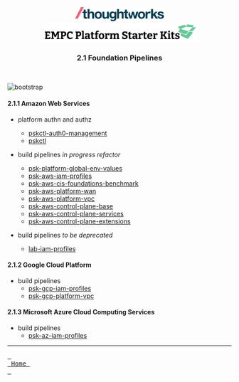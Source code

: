 <div align="center">
	<p>
		<img alt="Thoughtworks Logo" src="https://raw.githubusercontent.com/ThoughtWorks-DPS/static/master/thoughtworks_flamingo_wave.png?sanitize=true" width=200 />
    <br />
		<img alt="DPS Title" src="https://raw.githubusercontent.com/ThoughtWorks-DPS/static/master/EMPCPlatformStarterKitsImage.png?sanitize=true" width=350/>
	</p>
  <h3>2.1 Foundation Pipelines</h3>
</div>
<br />

![bootstrap](https://img.shields.io/badge/document-EarlyDraft-yellow.svg?style=for-the-badge&logo=markdown)   

#### 2.1.1 Amazon Web Services

* platform authn and authz 
  * [pskctl-auth0-management](https://github.com/ThoughtWorks-DPS/pskctl-auth0-management)  
  * [pskctl](https://github.com/ThoughtWorks-DPS/pskctl)  

* build pipelines _in progress refactor_  
  * [psk-platform-global-env-values](https://github.com/ThoughtWorks-DPS/psk-platform-global-env-values)
  * [psk-aws-iam-profiles](https://github.com/ThoughtWorks-DPS/psk-aws-iam-profiles)
  * [psk-aws-cis-foundations-benchmark](https://github.com/ThoughtWorks-DPS/psk-aws-cis-foundations-benchmark)
  * [psk-aws-platform-wan](https://github.com/ThoughtWorks-DPS/psk-aws-platform-wan)
  * [psk-aws-platform-vpc](https://github.com/ThoughtWorks-DPS/psk-aws-platform-vpc)
  * [psk-aws-control-plane-base](https://github.com/ThoughtWorks-DPS/psk-aws-control-plane-base)
  * [psk-aws-control-plane-services](https://github.com/ThoughtWorks-DPS/psk-aws-control-plane-services)
  * [psk-aws-control-plane-extensions](https://github.com/ThoughtWorks-DPS/psk-aws-control-plane-extensions)

* build pipelines _to be deprecated_
  * [lab-iam-profiles](https://github.com/ThoughtWorks-DPS/lab-iam-profiles)  
 
#### 2.1.2 Google Cloud Platform

* build pipelines
  * [psk-gcp-iam-profiles](https://github.com/ThoughtWorks-DPS/psk-gcp-iam-profiles)
  * [psk-gcp-platform-vpc](https://github.com/ThoughtWorks-DPS/psk-gcp-platform-vpc)

#### 2.1.3 Microsoft Azure Cloud Computing Services

* build pipelines
  * [psk-az-iam-profiles](https://github.com/ThoughtWorks-DPS/psk-az-iam-profiles)

<hr>  

[<kbd> <br> Home <br> </kbd>](../README.md)

